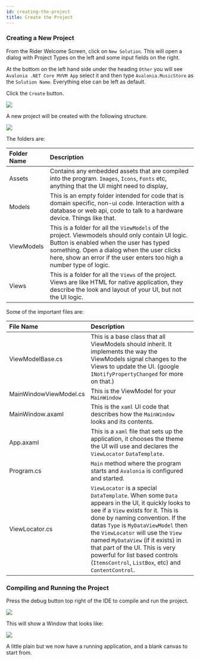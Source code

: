```yaml
---
id: creating-the-project
title: Create the Project
---
```


### Creating a New Project

From the Rider Welcome Screen, click on `New Solution`. This will open a dialog with Project Types on the left and some input fields on the right.

At the bottom on the left hand side under the heading `Other` you will see `Avalonia .NET Core MVVM App` select it and then type `Avalonia.MusicStore` as the `Solution Name`. Everything else can be left as default.

Click the `Create` button.

  <div style={{textAlign: 'center'}}>
    <img src="/img/tutorials/music-store-app/creating-the-project/CreateSolution.png" />
  </div>

A new project will be created with the following structure.

  <div style={{textAlign: 'center'}}>
    <img src="/img/tutorials/music-store-app/creating-the-project/project-structure.png" />
  </div>

The folders are:

| Folder Name | Description |
| :--- | :--- |
| Assets | Contains any embedded assets that are compiled into the program. `Images`, `Icons`, `Fonts` etc, anything that the UI might need to display, |
| Models | This is an empty folder intended for code that is domain specific, non-ui code. Interaction with a database or web api, code to talk to a hardware device. Things like that. |
| ViewModels | This is a folder for all the `ViewModels` of the project. Viewmodels should only contain UI logic. Button is enabled when the user has typed something. Open a dialog when the user clicks here, show an error if the user enters too high a number type of logic. |
| Views | This is a folder for all the `Views` of the project. Views are like HTML for native application, they describe the look and layout of your UI, but not the UI logic. |

Some of the important files are:

| File Name | Description |
| :--- | :--- |
| ViewModelBase.cs | This is a base class that all ViewModels should inherit. It implements the way the ViewModels signal changes to the Views to update the UI. \(google `INotifyPropertyChanged` for more on that.\) |
| MainWindowViewModel.cs | This is the ViewModel for your `MainWindow` |
| MainWindow.axaml | This is the `xaml` UI code that describes how the `MainWindow` looks and its contents. |
| App.axaml | This is a `xaml` file that sets up the application, it chooses the theme the UI will use and declares the `ViewLocator` `DataTemplate`. |
| Program.cs | `Main` method where the program starts and `Avalonia` is configured and started. |
| ViewLocator.cs | `ViewLocator` is a special `DataTemplate`. When some `Data` appears in the UI, it quickly looks to see if a `View` exists for it. This is done by naming convention. If the datas `Type` is `MyDataViewModel` then the `ViewLocator` will use the `View` named `MyDataView` \(if it exists\) in that part of the UI. This is very powerful for list based controls \(`ItemsControl`, `ListBox`, etc\) and `ContentControl`. |

### Compiling and Running the Project

Press the debug button top right of the IDE to compile and run the project.

  <div style={{textAlign: 'center'}}>
    <img src="/img/tutorials/music-store-app/creating-the-project/debug-button.png" />
  </div>

This will show a Window that looks like:

  <div style={{textAlign: 'center'}}>
    <img src="/img/tutorials/music-store-app/creating-the-project/image-20210310192926578.png" />
  </div>

A little plain but we now have a running application, and a blank canvas to start from.
